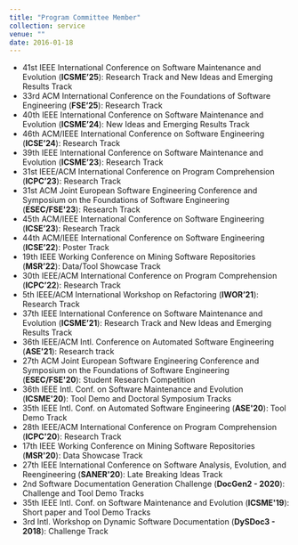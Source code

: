 ```yaml
---
title: "Program Committee Member"
collection: service
venue: ""
date: 2016-01-18
---
```


* 41st IEEE International Conference on Software Maintenance and Evolution (**ICSME’25**): Research Track and New Ideas and Emerging Results Track
* 33rd ACM International Conference on the Foundations of Software Engineering (**FSE’25**): Research Track
* 40th IEEE International Conference on Software Maintenance and Evolution (**ICSME’24**): New Ideas and Emerging Results Track
* 46th ACM/IEEE International Conference on Software Engineering (**ICSE’24**): Research Track
* 39th IEEE International Conference on Software Maintenance and Evolution (**ICSME’23**): Research Track
* 31st IEEE/ACM International Conference on Program Comprehension (**ICPC’23**): Research Track
* 31st ACM Joint European Software Engineering Conference and Symposium on the Foundations of Software Engineering (**ESEC/FSE'23**): Research Track
* 45th ACM/IEEE International Conference on Software Engineering (**ICSE’23**): Research Track
* 44th ACM/IEEE International Conference on Software Engineering (**ICSE’22**): Poster Track
* 19th IEEE Working Conference on Mining Software Repositories (**MSR’22**): Data/Tool Showcase Track
* 30th IEEE/ACM International Conference on Program Comprehension (**ICPC’22**): Research Track
* 5th IEEE/ACM International Workshop on Refactoring (**IWOR’21**): Research Track
* 37th IEEE International Conference on Software Maintenance and Evolution (**ICSME’21**): Research Track and New Ideas and Emerging Results Track
* 36th IEEE/ACM Intl. Conference on Automated Software Engineering (**ASE'21**): Research track
* 27th ACM Joint European Software Engineering Conference and Symposium on the Foundations of Software Engineering (**ESEC/FSE'20**): Student Research Competition
* 36th IEEE Intl. Conf. on Software Maintenance and Evolution (**ICSME'20**): Tool Demo and Doctoral Symposium Tracks
* 35th IEEE Intl. Conf. on Automated Software Engineering (**ASE'20**): Tool Demo Track
* 28th IEEE/ACM International Conference on Program Comprehension (**ICPC'20**): Research Track
* 17th IEEE Working Conference on Mining Software Repositories (**MSR'20**): Data Showcase Track
* 27th IEEE International Conference on Software Analysis, Evolution, and Reengineering (**SANER'20**): Late Breaking Ideas Track
* 2nd Software Documentation Generation Challenge (**DocGen2 - 2020**): Challenge and Tool Demo Tracks
* 35th IEEE Intl. Conf. on Software Maintenance and Evolution (**ICSME'19**): Short paper and Tool Demo Tracks
* 3rd Intl. Workshop on Dynamic Software Documentation (**DySDoc3 - 2018**): Challenge Track
